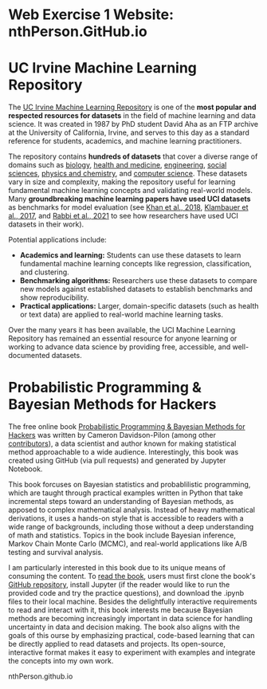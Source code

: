 # Web Exercise 1 Website: nthPerson.GitHub.io

# UC Irvine Machine Learning Repository
The [UC Irvine Machine Learning Repository](https://archive.ics.uci.edu/ml/?utm_source=chatgpt.com) is one of the **most popular and respected resources for datasets** in the field of machine learning and data science. It was created in 1987 by PhD student David Aha as an FTP archive at the University of California, Irvine, and serves to this day as a standard reference for students, academics, and machine learning practitioners.

The repository contains **hundreds of datasets** that cover a diverse range of domains such as [biology](https://archive.ics.uci.edu/datasets?skip=0&take=10&sort=desc&orderBy=NumHits&search=&Area=Biology), [health and medicine](https://archive.ics.uci.edu/datasets?skip=0&take=10&sort=desc&orderBy=NumHits&search=&Area=Health+and+Medicine), [engineering](https://archive.ics.uci.edu/datasets?skip=0&take=10&sort=desc&orderBy=NumHits&search=&Area=Engineering), [social sciences](https://archive.ics.uci.edu/datasets?skip=0&take=10&sort=desc&orderBy=NumHits&search=&Area=Social), [physics and chemistry](https://archive.ics.uci.edu/datasets?skip=0&take=10&sort=desc&orderBy=NumHits&search=&Area=Physics+and+Chemistry), and [computer science](https://archive.ics.uci.edu/datasets?skip=0&take=10&sort=desc&orderBy=NumHits&search=&Area=Computer). These datasets vary in size and complexity, making the repository useful for learning fundamental machine learning concepts and validating real-world models. Many **groundbreaking machine learning papers have used UCI datasets** as benchmarks for model evaluation (see [Khan et al., 2018](https://arxiv.org/abs/1809.06186), [Klambauer et al., 2017](https://arxiv.org/abs/1706.02515), and [Rabbi et al., 2021](https://arxiv.org/abs/2103.16490) to see how researchers have used UCI datasets in their work).

Potential applications include:
- **Academics and learning:** Students can use these datasets to learn fundamental machine learning concepts like regression, classification, and clustering.
- **Benchmarking algorithms:** Researchers use these datasets to compare new models against established datasets to establish benchmarks and show reproducibility.
- **Practical applications:** Larger, domain-specific datasets (such as health or text data) are applied to real-world machine learning tasks.

Over the many years it has been available, the UCI Machine Learning Repository has remained an essential resource for anyone learning or working to advance data science by providing free, accessible, and well-documented datasets.


# Probabilistic Programming & Bayesian Methods for Hackers
The free online book [Probabilistic Programming & Bayesian Methods for Hackers](https://dataorigami.net/Probabilistic-Programming-and-Bayesian-Methods-for-Hackers/?utm_source=chatgpt.com) was written by Cameron Davidson-Pilon (among other [contributors](https://github.com/CamDavidsonPilon/Probabilistic-Programming-and-Bayesian-Methods-for-Hackers#contributions-and-thanks)), a data scientist and author known for making statistical method approachable to a wide audience. Interestingly, this book was created using GitHub (via pull requests) and generated by Jupyter Notebook.

This book forcuses on Bayesian statistics and probablilistic programming, which are taught through practical examples written in Python that take incremental steps toward an understanding of Bayesian methods, as apposed to complex mathematical analysis. Instead of heavy mathematical derivations, it uses a hands-on style that is accessible to readers with a wide range of backgrounds, including those without a deep understanding of math and statistics. Topics in the book include Bayesian inference, Markov Chain Monte Carlo (MCMC), and real-world applications like A/B testing and survival analysis.

I am particularly interested in this book due to its unique means of consuming the content. To [read the book](https://github.com/CamDavidsonPilon/Probabilistic-Programming-and-Bayesian-Methods-for-Hackers#contributions-and-thanks), users must first clone the book's [GitHub repository](https://github.com/CamDavidsonPilon/Probabilistic-Programming-and-Bayesian-Methods-for-Hackers), install Jupyter (if the reader would like to run the provided code and try the practice questions), and download the .ipynb files to their local machine. Besides the delightfully interactive requirements to read and interact with it, this book interests me because Bayesian methods are becoming increasingly important in data science for handling uncertainty in data and decision making. The book also aligns with the goals of this ourse by emphasizing practical, code-based learning that can be directly applied to read datasets and projects. Its open-source, interactive format makes it easy to experiment with examples and integrate the concepts into my own work.

nthPerson.github.io